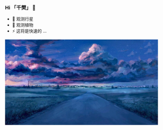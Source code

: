 ### Hi 「千樊」 👋

<!--
**Lesterbor/Lesterbor** is a ✨ _special_ ✨ repository because its `README.md` (this file) appears on your GitHub profile.

Here are some ideas to get you started:

- 🔭 I’m currently working on ...
- 🌱 I’m currently learning ...
- 👯 I’m looking to collaborate on ...
- 🤔 I’m looking for help with ...
- 💬 Ask me about ...
- 📫 How to reach me: ...
- 😄 Pronouns: ...
- ⚡ Fun fact: ...
-->

- 🔭 观测行星
- 🌱 观测植物
- ⚡ 这将是快速的 ...

![HeadImage](./Image/headImage.jpg)
